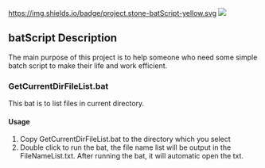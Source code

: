 https://img.shields.io/badge/project.stone-batScript-yellow.svg
[![](http://progress.guoyong.info/bar/10)](点击超链接)
## batScript Description
The main purpose of this project is to help someone who need some simple batch script to make their life and work efficient.

### GetCurrentDirFileList.bat
This bat is to list files in current directory.

#### Usage
1. Copy  GetCurrentDirFileList.bat to the directory which you select
2. Double click to run the bat, the file name list will be output in the FileNameList.txt. After running the bat, it will automatic open the txt.